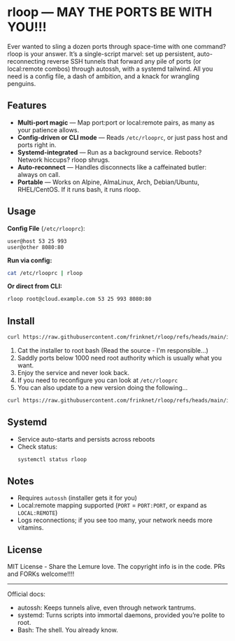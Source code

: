 # rloop — MAY THE PORTS BE WITH YOU!!!

Ever wanted to sling a dozen ports through space-time with one command? rloop is your answer. It’s a single-script marvel: set up persistent, auto-reconnecting reverse SSH tunnels that forward any pile of ports (or local:remote combos) through autossh, with a systemd tailwind. All you need is a config file, a dash of ambition, and a knack for wrangling penguins.

## Features

- **Multi-port magic** — Map port:port or local:remote pairs, as many as your patience allows.
- **Config-driven or CLI mode** — Reads `/etc/rlooprc`, or just pass host and ports right in.
- **Systemd-integrated** — Run as a background service. Reboots? Network hiccups? rloop shrugs.
- **Auto-reconnect** — Handles disconnects like a caffeinated butler: always on call.
- **Portable** — Works on Alpine, AlmaLinux, Arch, Debian/Ubuntu, RHEL/CentOS. If it runs bash, it runs rloop.

## Usage

**Config File** (`/etc/rlooprc`):
```
user@host 53 25 993
user@other 8080:80
```

**Run via config:**
```bash
cat /etc/rlooprc | rloop
```

**Or direct from CLI:**
```bash
rloop root@cloud.example.com 53 25 993 8080:80
```

## Install

```bash
curl https://raw.githubusercontent.com/frinknet/rloop/refs/heads/main/install.sh | sudo bash -s user@host 25 53
```
1. Cat the installer to root bash (Read the source - I'm responsible...)
2. Saddly ports below 1000 need root authority which is usually what you want.
3. Enjoy the service and never look back.
4. If you need to reconfigure you can look at `/etc/rlooprc`
5. You can also update	to a new version doing the following...

```bash
curl https://raw.githubusercontent.com/frinknet/rloop/refs/heads/main/install.sh | sudo bash -s $(cat /etc/rlooprc)
```

## Systemd

- Service auto-starts and persists across reboots
- Check status:
  ```bash
  systemctl status rloop
  ```

## Notes

- Requires `autossh` (installer gets it for you)
- Local:remote mapping supported (`PORT` = `PORT:PORT`, or expand as `LOCAL:REMOTE`)
- Logs reconnections; if you see too many, your network needs more vitamins.

## License

MIT License - Share the Lemure love. The copyright info is in the code. PRs and FORKs welcome!!!!

***

Official docs:	
- autossh: Keeps tunnels alive, even through network tantrums.	
- systemd: Turns scripts into immortal daemons, provided you’re polite to root.  
- Bash: The shell. You already know.
